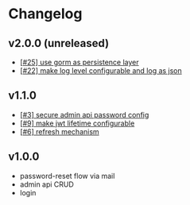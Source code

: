 # Changelog
## v2.0.0 (unreleased)
- [[#25] use gorm as persistence layer](https://github.com/leberKleber/simple-jwt-provider/issues/25)
- [[#22] make log level configurable and log as json](https://github.com/leberKleber/simple-jwt-provider/issues/22)

## v1.1.0
- [[#3] secure admin api password config](https://github.com/leberKleber/simple-jwt-provider/issues/10)
- [[#9] make jwt lifetime configurable](https://github.com/leberKleber/simple-jwt-provider/issues/9)
- [[#6] refresh mechanism](https://github.com/leberKleber/simple-jwt-provider/issues/6)
## v1.0.0
- password-reset flow via mail
- admin api CRUD
- login
